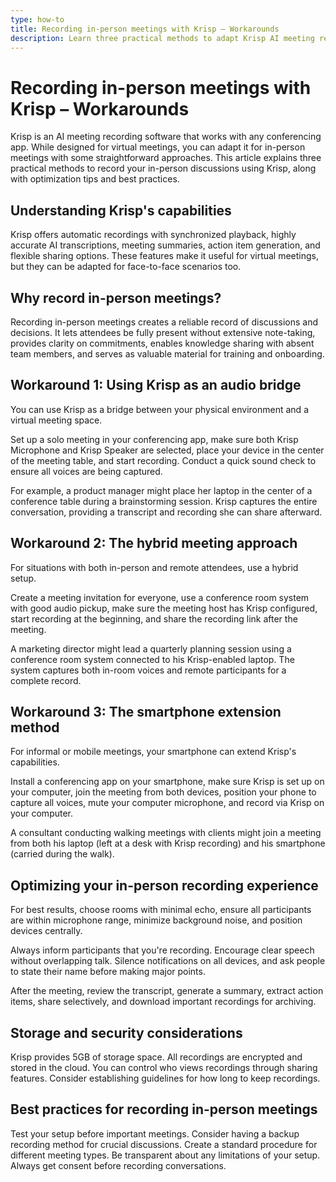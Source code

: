 ```yaml
---
type: how-to
title: Recording in-person meetings with Krisp – Workarounds
description: Learn three practical methods to adapt Krisp AI meeting recording software for in-person meetings, including audio bridge setup, hybrid meeting approach, and smartphone extension method.
---
```


# Recording in-person meetings with Krisp – Workarounds

Krisp is an AI meeting recording software that works with any conferencing app. While designed for virtual meetings, you can adapt it for in-person meetings with some straightforward approaches. This article explains three practical methods to record your in-person discussions using Krisp, along with optimization tips and best practices.

## Understanding Krisp's capabilities

Krisp offers automatic recordings with synchronized playback, highly accurate AI transcriptions, meeting summaries, action item generation, and flexible sharing options. These features make it useful for virtual meetings, but they can be adapted for face-to-face scenarios too.

## Why record in-person meetings?

Recording in-person meetings creates a reliable record of discussions and decisions. It lets attendees be fully present without extensive note-taking, provides clarity on commitments, enables knowledge sharing with absent team members, and serves as valuable material for training and onboarding.

## Workaround 1: Using Krisp as an audio bridge

You can use Krisp as a bridge between your physical environment and a virtual meeting space.

Set up a solo meeting in your conferencing app, make sure both Krisp Microphone and Krisp Speaker are selected, place your device in the center of the meeting table, and start recording. Conduct a quick sound check to ensure all voices are being captured.

For example, a product manager might place her laptop in the center of a conference table during a brainstorming session. Krisp captures the entire conversation, providing a transcript and recording she can share afterward.

## Workaround 2: The hybrid meeting approach

For situations with both in-person and remote attendees, use a hybrid setup.

Create a meeting invitation for everyone, use a conference room system with good audio pickup, make sure the meeting host has Krisp configured, start recording at the beginning, and share the recording link after the meeting.

A marketing director might lead a quarterly planning session using a conference room system connected to his Krisp-enabled laptop. The system captures both in-room voices and remote participants for a complete record.

## Workaround 3: The smartphone extension method

For informal or mobile meetings, your smartphone can extend Krisp's capabilities.

Install a conferencing app on your smartphone, make sure Krisp is set up on your computer, join the meeting from both devices, position your phone to capture all voices, mute your computer microphone, and record via Krisp on your computer.

A consultant conducting walking meetings with clients might join a meeting from both his laptop (left at a desk with Krisp recording) and his smartphone (carried during the walk).

## Optimizing your in-person recording experience

For best results, choose rooms with minimal echo, ensure all participants are within microphone range, minimize background noise, and position devices centrally.

Always inform participants that you're recording. Encourage clear speech without overlapping talk. Silence notifications on all devices, and ask people to state their name before making major points.

After the meeting, review the transcript, generate a summary, extract action items, share selectively, and download important recordings for archiving.

## Storage and security considerations

Krisp provides 5GB of storage space. All recordings are encrypted and stored in the cloud. You can control who views recordings through sharing features. Consider establishing guidelines for how long to keep recordings.

## Best practices for recording in-person meetings

Test your setup before important meetings. Consider having a backup recording method for crucial discussions. Create a standard procedure for different meeting types. Be transparent about any limitations of your setup. Always get consent before recording conversations.